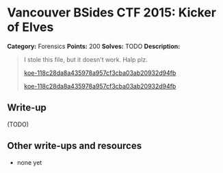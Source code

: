 # Vancouver BSides CTF 2015: Kicker of Elves

**Category:** Forensics
**Points:** 200
**Solves:** TODO
**Description:** 

> I stole this file, but it doesn't work. Halp plz.
> 
> [koe-118c28da8a435978a957cf3cba03ab20932d94fb](koe-118c28da8a435978a957cf3cba03ab20932d94fb)
>
> [koe-118c28da8a435978a957cf3cba03ab20932d94fb](koe-118c28da8a435978a957cf3cba03ab20932d94fb)

## Write-up

(TODO)

## Other write-ups and resources

* none yet